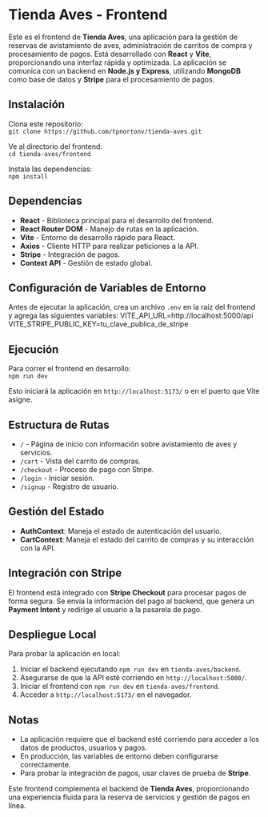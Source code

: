 # Tienda Aves - Frontend

Este es el frontend de **Tienda Aves**, una aplicación para la gestión de reservas de avistamiento de aves, administración de carritos de compra y procesamiento de pagos. Está desarrollado con **React** y **Vite**, proporcionando una interfaz rápida y optimizada. La aplicación se comunica con un backend en **Node.js y Express**, utilizando **MongoDB** como base de datos y **Stripe** para el procesamiento de pagos.

## Instalación

Clona este repositorio:  
`git clone https://github.com/tpnortonv/tienda-aves.git`

Ve al directorio del frontend:  
`cd tienda-aves/frontend`

Instala las dependencias:  
`npm install`

## Dependencias

- **React** - Biblioteca principal para el desarrollo del frontend.
- **React Router DOM** - Manejo de rutas en la aplicación.
- **Vite** - Entorno de desarrollo rápido para React.
- **Axios** - Cliente HTTP para realizar peticiones a la API.
- **Stripe** - Integración de pagos.
- **Context API** - Gestión de estado global.

## Configuración de Variables de Entorno

Antes de ejecutar la aplicación, crea un archivo `.env` en la raíz del frontend y agrega las siguientes variables:
VITE_API_URL=http://localhost:5000/api 
VITE_STRIPE_PUBLIC_KEY=tu_clave_publica_de_stripe


## Ejecución

Para correr el frontend en desarrollo:  
`npm run dev`

Esto iniciará la aplicación en `http://localhost:5173/` o en el puerto que Vite asigne.

## Estructura de Rutas

- `/` - Página de inicio con información sobre avistamiento de aves y servicios.
- `/cart` - Vista del carrito de compras.
- `/checkout` - Proceso de pago con Stripe.
- `/login` - Iniciar sesión.
- `/signup` - Registro de usuario.

## Gestión del Estado

- **AuthContext**: Maneja el estado de autenticación del usuario.
- **CartContext**: Maneja el estado del carrito de compras y su interacción con la API.

## Integración con Stripe

El frontend está integrado con **Stripe Checkout** para procesar pagos de forma segura. Se envía la información del pago al backend, que genera un **Payment Intent** y redirige al usuario a la pasarela de pago.

## Despliegue Local

Para probar la aplicación en local:

1. Iniciar el backend ejecutando `npm run dev` en `tienda-aves/backend`.
2. Asegurarse de que la API esté corriendo en `http://localhost:5000/`.
3. Iniciar el frontend con `npm run dev` en `tienda-aves/frontend`.
4. Acceder a `http://localhost:5173/` en el navegador.

## Notas

- La aplicación requiere que el backend esté corriendo para acceder a los datos de productos, usuarios y pagos.
- En producción, las variables de entorno deben configurarse correctamente.
- Para probar la integración de pagos, usar claves de prueba de **Stripe**.

Este frontend complementa el backend de **Tienda Aves**, proporcionando una experiencia fluida para la reserva de servicios y gestión de pagos en línea.